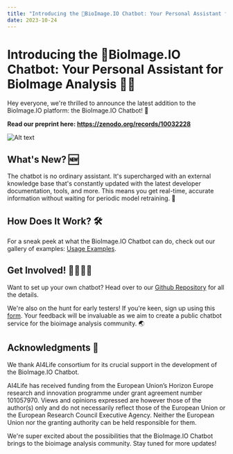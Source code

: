 ```yaml
---
title: "Introducing the 🦒BioImage.IO Chatbot: Your Personal Assistant for BioImage Analysis"
date: 2023-10-24
---
```


# Introducing the 🦒BioImage.IO Chatbot: Your Personal Assistant for BioImage Analysis 🤖🔬

Hey everyone, we're thrilled to announce the latest addition to the BioImage.IO platform: the BioImage.IO Chatbot! 🎉

**Read our preprint here: https://zenodo.org/records/10032228**

![Alt text](https://raw.githubusercontent.com/bioimage-io/bioimageio-chatbot/main/docs/screenshots/chatbot-technical-question.png)


## What's New? 🆕
The chatbot is no ordinary assistant. It's supercharged with an external knowledge base that's constantly updated with the latest developer documentation, tools, and more. This means you get real-time, accurate information without waiting for periodic model retraining. 🔄

## How Does It Work? 🛠
For a sneak peek at what the BioImage.IO Chatbot can do, check out our gallery of examples: [Usage Examples](https://github.com/bioimage-io/bioimageio-chatbot/blob/main/docs/usage-example.md).

## Get Involved! 🙋‍♀️🙋‍♂️
Want to set up your own chatbot? Head over to our [Github Repository](https://github.com/bioimage-io/bioimageio-chatbot) for all the details. 

We're also on the hunt for early testers! If you're keen, sign up using this [form](https://forms.gle/fEnj68Rxut1VUX1Y8). Your feedback will be invaluable as we aim to create a public chatbot service for the bioimage analysis community. 🌏

## Acknowledgments 🙏

We thank AI4Life consortium for its crucial support in the development of the BioImage.IO Chatbot. 

AI4Life has received funding from the European Union’s Horizon Europe research and innovation programme under grant agreement number 101057970. Views and opinions expressed are however those of the author(s) only and do not necessarily reflect those of the European Union or the European Research Council Executive Agency. Neither the European Union nor the granting authority can be held responsible for them.

We're super excited about the possibilities that the BioImage.IO Chatbot brings to the bioimage analysis community. Stay tuned for more updates!

